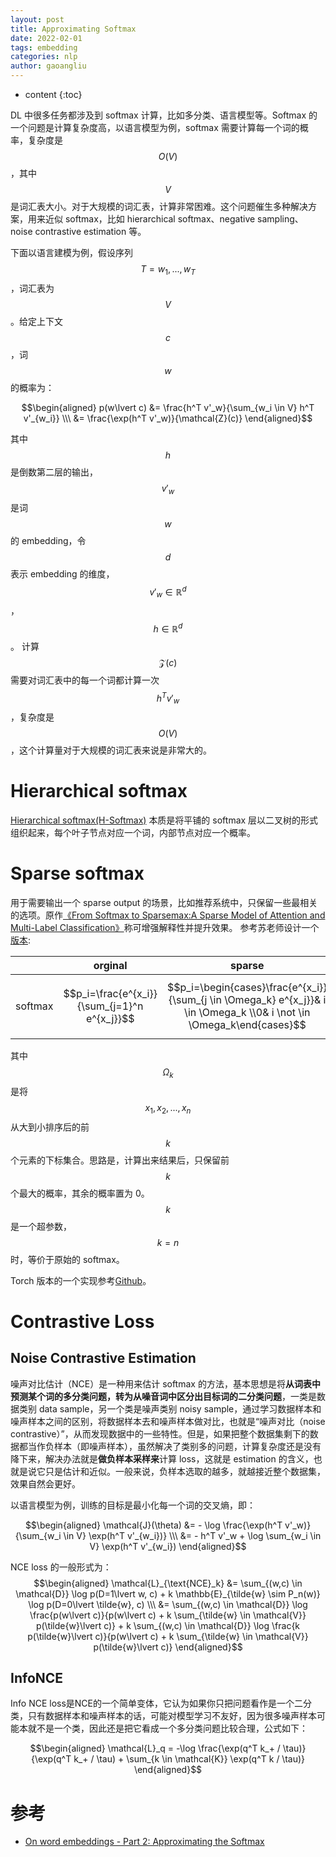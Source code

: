 ```yaml
---
layout: post
title: Approximating Softmax
date: 2022-02-01
tags: embedding
categories: nlp
author: gaoangliu
---
```

* content
{:toc}


DL 中很多任务都涉及到 softmax 计算，比如多分类、语言模型等。Softmax 的一个问题是计算复杂度高，以语言模型为例，softmax 需要计算每一个词的概率，复杂度是 $$O(V)$$，其中 $$V$$ 是词汇表大小。对于大规模的词汇表，计算非常困难。这个问题催生多种解决方案，用来近似 softmax，比如 hierarchical softmax、negative sampling、noise contrastive estimation 等。




下面以语言建模为例，假设序列 $$T = w_1, ..., w_T$$，词汇表为 $$V$$。给定上下文  $$c$$，词 $$w$$ 的概率为：

$$\begin{aligned}
p(w\lvert c) &= \frac{h^T v'_w}{\sum_{w_i \in V} h^T v'_{w_i}} \\\
&= \frac{\exp(h^T v'_w)}{\mathcal{Z}(c)}
\end{aligned}$$

其中 $$h$$ 是倒数第二层的输出，$$v'_w$$ 是词 $$w$$ 的 embedding，令 $$d$$ 表示 embedding 的维度，$$v'_w \in \mathbb{R}^d$$，$$h \in \mathbb{R}^d$$。
计算 $$\mathcal{Z}(c)$$ 需要对词汇表中的每一个词都计算一次 $$h^T v'_w$$，复杂度是 $$O(V)$$，这个计算量对于大规模的词汇表来说是非常大的。

# Hierarchical softmax <span id='hierarchical-softmax'> </span>
[Hierarchical softmax(H-Softmax)](https://proceedings.neurips.cc/paper_files/paper/2008/file/1e056d2b0ebd5c878c550da6ac5d3724-Paper.pdf) 本质是将平铺的 softmax 层以二叉树的形式组织起来，每个叶子节点对应一个词，内部节点对应一个概率。



# Sparse softmax <span id='sparse-softmax'> </span>

用于需要输出一个 sparse output 的场景，比如推荐系统中，只保留一些最相关的选项。原作[《From Softmax to Sparsemax:A Sparse Model of Attention and Multi-Label Classification》](https://arxiv.org/pdf/1602.02068.pdf)称可增强解释性并提升效果。 参考苏老师设计一个[版本](https://spaces.ac.cn/archives/8046/comment-page-2):

||orginal|sparse|
|---|---|---|
|softmax|$$p_i=\frac{e^{x_i}}{\sum_{j=1}^n e^{x_j}}$$|$$p_i=\begin{cases}\frac{e^{x_i}}{\sum_{j \in \Omega_k} e^{x_j}}& i \in \Omega_k \\0& i \not \in \Omega_k\end{cases}$$|

其中 $$\Omega_k$$ 是将 $$x_1, x_2, ..., x_n$$ 从大到小排序后的前 $$k$$ 个元素的下标集合。思路是，计算出来结果后，只保留前 $$k$$ 个最大的概率，其余的概率置为 0。$$k$$ 是一个超参数，$$k=n$$时，等价于原始的 softmax。

Torch 版本的一个实现参考[Github](https://github.com/KrisKorrel/sparsemax-pytorch/blob/master/sparsemax.py)。




# Contrastive Loss

## Noise Contrastive Estimation
噪声对比估计（NCE）是一种用来估计 softmax 的方法，基本思想是将**从词表中预测某个词的多分类问题，转为从噪音词中区分出目标词的二分类问题**，一类是数据类别 data sample，另一个类是噪声类别 noisy sample，通过学习数据样本和噪声样本之间的区别，将数据样本去和噪声样本做对比，也就是“噪声对比（noise contrastive）”，从而发现数据中的一些特性。但是，如果把整个数据集剩下的数据都当作负样本（即噪声样本），虽然解决了类别多的问题，计算复杂度还是没有降下来，解决办法就是**做负样本采样来**计算 loss，这就是 estimation 的含义，也就是说它只是估计和近似。一般来说，负样本选取的越多，就越接近整个数据集，效果自然会更好。

以语言模型为例，训练的目标是最小化每一个词的交叉熵，即：

$$\begin{aligned}
\mathcal{J}(\theta) &= - \log \frac{\exp(h^T v'_w)}{\sum_{w_i \in V} \exp(h^T v'_{w_i})} \\\
&= - h^T v'_w + \log \sum_{w_i \in V} \exp(h^T v'_{w_i})
\end{aligned}$$

NCE loss 的一般形式为：
$$\begin{aligned}
\mathcal{L}_{\text{NCE}_k} &= \sum_{(w,c) \in \mathcal{D}} \log p(D=1\lvert w, c) + k \mathbb{E}_{\tilde{w} \sim P_n(w)} \log p(D=0\lvert \tilde{w}, c) \\\
&= \sum_{(w,c) \in \mathcal{D}} \log \frac{p(w\lvert c)}{p(w\lvert c) + k \sum_{\tilde{w} \in \mathcal{V}} p(\tilde{w}\lvert c)} + k \sum_{(w,c) \in \mathcal{D}} \log \frac{k p(\tilde{w}\lvert c)}{p(w\lvert c) + k \sum_{\tilde{w} \in \mathcal{V}} p(\tilde{w}\lvert c)}
\end{aligned}$$


## InfoNCE
Info NCE loss是NCE的一个简单变体，它认为如果你只把问题看作是一个二分类，只有数据样本和噪声样本的话，可能对模型学习不友好，因为很多噪声样本可能本就不是一个类，因此还是把它看成一个多分类问题比较合理，公式如下：

$$\begin{aligned}
\mathcal{L}_q = -\log \frac{\exp(q^T k_+ / \tau)}{\exp(q^T k_+ / \tau) + \sum_{k \in \mathcal{K}} \exp(q^T k / \tau)}
\end{aligned}$$

# 参考
- [On word embeddings - Part 2: Approximating the Softmax](https://www.ruder.io/word-embeddings-softmax/)